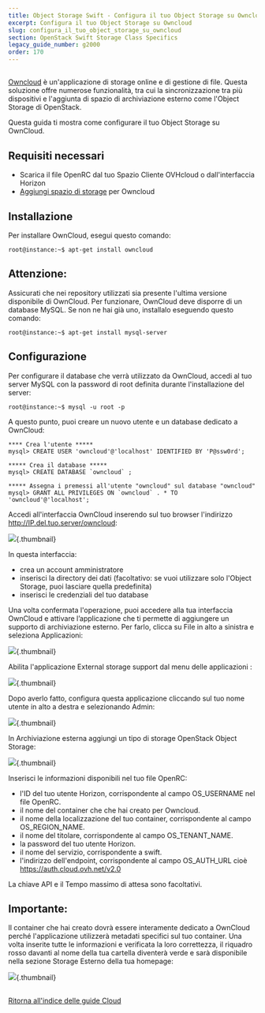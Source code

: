 ```yaml
---
title: Object Storage Swift - Configura il tuo Object Storage su Owncloud
excerpt: Configura il tuo Object Storage su Owncloud
slug: configura_il_tuo_object_storage_su_owncloud
section: OpenStack Swift Storage Class Specifics
legacy_guide_number: g2000
order: 170
---
```



##
[Owncloud](https://owncloud.org/) è un'applicazione di storage online e di gestione di file.
Questa soluzione offre numerose funzionalità, tra cui la sincronizzazione tra più dispositivi e l'aggiunta di spazio di archiviazione esterno come l'Object Storage di OpenStack.

Questa guida ti mostra come configurare il tuo Object Storage su OwnCloud.


## Requisiti necessari

- Scarica il file OpenRC dal tuo Spazio Cliente OVHcloud o dall'interfaccia Horizon
- [Aggiungi spazio di storage](https://docs.ovh.com/it/public-cloud/aggiungi_storage_al_tuo_cloud/) per Owncloud




## Installazione
Per installare OwnCloud, esegui questo comando:


```
root@instance:~$ apt-get install owncloud
```



## Attenzione:
Assicurati che nei repository utilizzati sia presente l'ultima versione disponibile di OwnCloud.
Per funzionare, OwnCloud deve disporre di un database MySQL. Se non ne hai già uno, installalo eseguendo questo comando:


```
root@instance:~$ apt-get install mysql-server
```




## Configurazione
Per configurare il database che verrà utilizzato da OwnCloud, accedi al tuo server MySQL con la password di root definita durante l'installazione del server:


```
root@instance:~$ mysql -u root -p
```


A questo punto, puoi creare un nuovo utente e un database dedicato a OwnCloud:


```
**** Crea l'utente *****
mysql> CREATE USER 'owncloud'@'localhost' IDENTIFIED BY 'P@ssw0rd';

***** Crea il database *****
mysql> CREATE DATABASE `owncloud` ;

***** Assegna i premessi all'utente "owncloud" sul database "owncloud"
mysql> GRANT ALL PRIVILEGES ON `owncloud` . * TO 'owncloud'@'localhost';
```


Accedi all'interfaccia OwnCloud inserendo sul tuo browser l'indirizzo http://IP.del.tuo.server/owncloud:

![](images/img_3325.jpg){.thumbnail}

In questa interfaccia:

- crea un account amministratore
- inserisci la directory dei dati (facoltativo: se vuoi utilizzare solo l'Object Storage, puoi lasciare quella predefinita)
- inserisci le credenziali del tuo database


Una volta confermata l'operazione, puoi accedere alla tua interfaccia OwnCloud e attivare l’applicazione che ti permette di aggiungere un supporto di archiviazione esterno.
Per farlo, clicca su File in alto a sinistra e seleziona Applicazioni:

![](images/img_3327.jpg){.thumbnail}

Abilita l'applicazione External storage support dal menu delle applicazioni :

![](images/img_3328.jpg){.thumbnail}

Dopo averlo fatto, configura questa applicazione cliccando sul tuo nome utente in alto a destra e selezionando Admin:

![](images/img_3326.jpg){.thumbnail}

In Archiviazione esterna aggiungi un tipo di storage OpenStack Object Storage:

![](images/img_3329.jpg){.thumbnail}

Inserisci le informazioni disponibili nel tuo file OpenRC:

- l'ID del tuo utente Horizon, corrispondente al campo OS_USERNAME nel file OpenRC.
- il nome del container che che hai creato per Owncloud.
- il nome della localizzazione del tuo container, corrispondente al campo OS_REGION_NAME.
- il nome del titolare, corrispondente al campo OS_TENANT_NAME.
- la password del tuo utente Horizon.
- il nome del servizio, corrispondente a swift.
- l'indirizzo dell'endpoint, corrispondente al campo OS_AUTH_URL cioè https://auth.cloud.ovh.net/v2.0


La chiave API e il Tempo massimo di attesa sono facoltativi.

## Importante:
Il container che hai creato dovrà essere interamente dedicato a OwnCloud perché l'applicazione utilizzerà metadati specifici sul tuo container.
Una volta inserite tutte le informazioni e verificata la loro correttezza, il riquadro rosso davanti al nome della tua cartella diventerà verde e sarà disponibile nella sezione Storage Esterno della tua homepage:

![](images/img_3330.jpg){.thumbnail}


##
[Ritorna all'indice delle guide Cloud]({legacy}1785)
